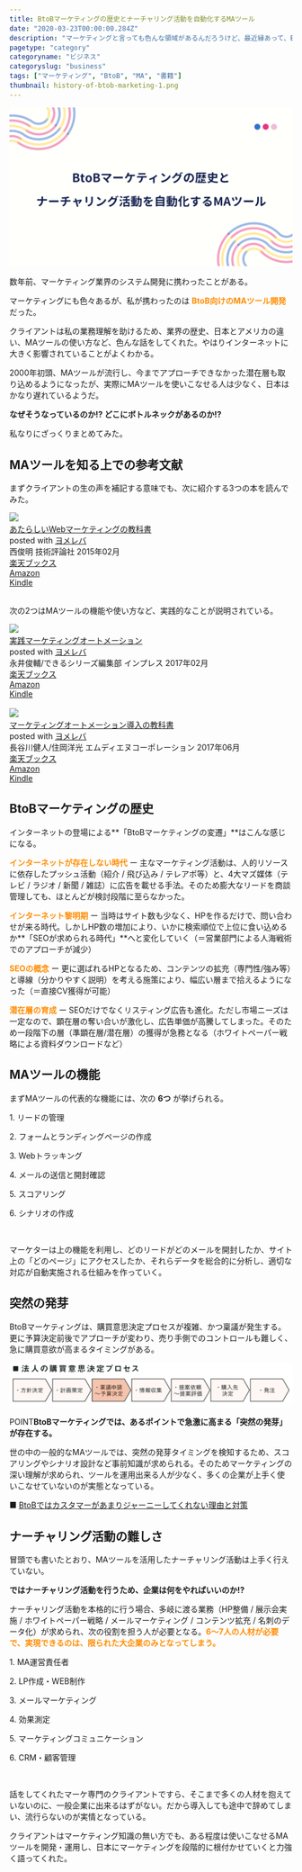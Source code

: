 ```yaml
---
title: BtoBマーケティングの歴史とナーチャリング活動を自動化するMAツール
date: "2020-03-23T00:00:00.284Z"
description: "マーケティングと言っても色んな領域があるんだろうけど、最近縁あって、BtoBマーケティング業界に携わる機会に恵まれた。業界では有名な方から、マーケティング業界の歴史的背景、日本と海外のマーケティング事情の違い、MAツールの話など多岐に渡る内容を聞いてみると、インターネットの登場によって、BtoBマーケティングも大きく変化していることがよく分かった。"
pagetype: "category"
categoryname: "ビジネス"
categoryslug: "business"
tags: ["マーケティング", "BtoB", "MA", "書籍"]
thumbnail: history-of-btob-marketing-1.png
---
```


![](./history-of-btob-marketing-1.png)

数年前、マーケティング業界のシステム開発に携わったことがある。

マーケティングにも色々あるが、私が携わったのは **<span style="color: #ff8c00;">BtoB向けのMAツール開発</span>** だった。

クライアントは私の業務理解を助けるため、業界の歴史、日本とアメリカの違い、MAツールの使い方など、色んな話をしてくれた。やはりインターネットに大きく影響されていることがよくわかる。

2000年初頭、MAツールが流行し、今までアプローチできなかった潜在層も取り込めるようになったが、実際にMAツールを使いこなせる人は少なく、日本はかなり遅れているようだ。

**なぜそうなっているのか!? どこにボトルネックがあるのか!?**

私なりにざっくりまとめてみた。

## MAツールを知る上での参考文献

まずクライアントの生の声を補記する意味でも、次に紹介する3つの本を読んでみた。

<div class="cstmreba"><div class="booklink-box"><div class="booklink-image"><a href="https://hb.afl.rakuten.co.jp/hgc/146fe51c.1fd043a3.146fe51d.605dc196/yomereba_main_202008151750078065?pc=http%3A%2F%2Fbooks.rakuten.co.jp%2Frb%2F13070114%2F%3Fscid%3Daf_ich_link_urltxt%26m%3Dhttp%3A%2F%2Fm.rakuten.co.jp%2Fev%2Fbook%2F" target="_blank" ><img src="https://thumbnail.image.rakuten.co.jp/@0_mall/book/cabinet/1180/9784774171180.jpg?_ex=150x150" style="border: none;" /></a></div><div class="booklink-info"><div class="booklink-name"><a href="https://hb.afl.rakuten.co.jp/hgc/146fe51c.1fd043a3.146fe51d.605dc196/yomereba_main_202008151750078065?pc=http%3A%2F%2Fbooks.rakuten.co.jp%2Frb%2F13070114%2F%3Fscid%3Daf_ich_link_urltxt%26m%3Dhttp%3A%2F%2Fm.rakuten.co.jp%2Fev%2Fbook%2F" target="_blank" >あたらしいWebマーケティングの教科書</a><div class="booklink-powered-date">posted with <a href="https://yomereba.com" rel="nofollow" target="_blank">ヨメレバ</a></div></div><div class="booklink-detail">西俊明 技術評論社 2015年02月    </div><div class="booklink-link2"><div class="shoplinkrakuten"><a href="https://hb.afl.rakuten.co.jp/hgc/146fe51c.1fd043a3.146fe51d.605dc196/yomereba_main_202008151750078065?pc=http%3A%2F%2Fbooks.rakuten.co.jp%2Frb%2F13070114%2F%3Fscid%3Daf_ich_link_urltxt%26m%3Dhttp%3A%2F%2Fm.rakuten.co.jp%2Fev%2Fbook%2F" target="_blank" >楽天ブックス</a></div><div class="shoplinkamazon"><a href="https://www.amazon.co.jp/exec/obidos/asin/4774171182/kanon123-22/" target="_blank" >Amazon</a></div><div class="shoplinkkindle"><a href="https://www.amazon.co.jp/gp/search?keywords=%E3%81%82%E3%81%9F%E3%82%89%E3%81%97%E3%81%84Web%E3%83%9E%E3%83%BC%E3%82%B1%E3%83%86%E3%82%A3%E3%83%B3%E3%82%B0%E3%81%AE%E6%95%99%E7%A7%91%E6%9B%B8&__mk_ja_JP=%83J%83%5E%83J%83i&url=node%3D2275256051&tag=kanon123-22" target="_blank" >Kindle</a></div>                              	  	  	  	  	</div></div><div class="booklink-footer"></div></div></div>
<br/>

次の2つはMAツールの機能や使い方など、実践的なことが説明されている。

<div class="cstmreba"><div class="booklink-box"><div class="booklink-image"><a href="https://hb.afl.rakuten.co.jp/hgc/146fe51c.1fd043a3.146fe51d.605dc196/yomereba_main_202008011752128282?pc=http%3A%2F%2Fbooks.rakuten.co.jp%2Frb%2F14665971%2F%3Fscid%3Daf_ich_link_urltxt%26m%3Dhttp%3A%2F%2Fm.rakuten.co.jp%2Fev%2Fbook%2F" target="_blank" ><img src="https://thumbnail.image.rakuten.co.jp/@0_mall/book/cabinet/0501/9784295000501.jpg?_ex=140x140" style="border: none;" /></a></div><div class="booklink-info"><div class="booklink-name"><a href="https://hb.afl.rakuten.co.jp/hgc/146fe51c.1fd043a3.146fe51d.605dc196/yomereba_main_202008011752128282?pc=http%3A%2F%2Fbooks.rakuten.co.jp%2Frb%2F14665971%2F%3Fscid%3Daf_ich_link_urltxt%26m%3Dhttp%3A%2F%2Fm.rakuten.co.jp%2Fev%2Fbook%2F" target="_blank" >実践マーケティングオートメーション</a><div class="booklink-powered-date">posted with <a href="https://yomereba.com" rel="nofollow" target="_blank">ヨメレバ</a></div></div><div class="booklink-detail">永井俊輔/できるシリーズ編集部 インプレス 2017年02月    </div><div class="booklink-link2"><div class="shoplinkrakuten"><a href="https://hb.afl.rakuten.co.jp/hgc/146fe51c.1fd043a3.146fe51d.605dc196/yomereba_main_202008011752128282?pc=http%3A%2F%2Fbooks.rakuten.co.jp%2Frb%2F14665971%2F%3Fscid%3Daf_ich_link_urltxt%26m%3Dhttp%3A%2F%2Fm.rakuten.co.jp%2Fev%2Fbook%2F" target="_blank" >楽天ブックス</a></div><div class="shoplinkamazon"><a href="https://www.amazon.co.jp/exec/obidos/asin/4295000507/kanon123-22/" target="_blank" >Amazon</a></div><div class="shoplinkkindle"><a href="https://www.amazon.co.jp/gp/search?keywords=%E5%AE%9F%E8%B7%B5%E3%83%9E%E3%83%BC%E3%82%B1%E3%83%86%E3%82%A3%E3%83%B3%E3%82%B0%E3%82%AA%E3%83%BC%E3%83%88%E3%83%A1%E3%83%BC%E3%82%B7%E3%83%A7%E3%83%B3&__mk_ja_JP=%83J%83%5E%83J%83i&url=node%3D2275256051&tag=kanon123-22" target="_blank" >Kindle</a></div>                              	  	  	  	  	</div></div><div class="booklink-footer"></div></div></div>
<br/>

<div class="cstmreba"><div class="booklink-box"><div class="booklink-image"><a href="https://hb.afl.rakuten.co.jp/hgc/146fe51c.1fd043a3.146fe51d.605dc196/yomereba_main_202006292241495264?pc=http%3A%2F%2Fbooks.rakuten.co.jp%2Frb%2F14941316%2F%3Fscid%3Daf_ich_link_urltxt%26m%3Dhttp%3A%2F%2Fm.rakuten.co.jp%2Fev%2Fbook%2F" target="_blank" ><img src="https://thumbnail.image.rakuten.co.jp/@0_mall/book/cabinet/6720/9784844366720.jpg?_ex=150x150" style="border: none;" /></a></div><div class="booklink-info"><div class="booklink-name"><a href="https://hb.afl.rakuten.co.jp/hgc/146fe51c.1fd043a3.146fe51d.605dc196/yomereba_main_202006292241495264?pc=http%3A%2F%2Fbooks.rakuten.co.jp%2Frb%2F14941316%2F%3Fscid%3Daf_ich_link_urltxt%26m%3Dhttp%3A%2F%2Fm.rakuten.co.jp%2Fev%2Fbook%2F" target="_blank" >マーケティングオートメーション導入の教科書</a><div class="booklink-powered-date">posted with <a href="https://yomereba.com" rel="nofollow" target="_blank">ヨメレバ</a></div></div><div class="booklink-detail">長谷川健人/住岡洋光 エムディエヌコーポレーション 2017年06月    </div><div class="booklink-link2"><div class="shoplinkrakuten"><a href="https://hb.afl.rakuten.co.jp/hgc/146fe51c.1fd043a3.146fe51d.605dc196/yomereba_main_202006292241495264?pc=http%3A%2F%2Fbooks.rakuten.co.jp%2Frb%2F14941316%2F%3Fscid%3Daf_ich_link_urltxt%26m%3Dhttp%3A%2F%2Fm.rakuten.co.jp%2Fev%2Fbook%2F" target="_blank" >楽天ブックス</a></div><div class="shoplinkamazon"><a href="https://www.amazon.co.jp/exec/obidos/asin/4844366726/kanon123-22/" target="_blank" >Amazon</a></div><div class="shoplinkkindle"><a href="https://www.amazon.co.jp/gp/search?keywords=%E3%83%9E%E3%83%BC%E3%82%B1%E3%83%86%E3%82%A3%E3%83%B3%E3%82%B0%E3%82%AA%E3%83%BC%E3%83%88%E3%83%A1%E3%83%BC%E3%82%B7%E3%83%A7%E3%83%B3%E5%B0%8E%E5%85%A5%E3%81%AE%E6%95%99%E7%A7%91%E6%9B%B8&__mk_ja_JP=%83J%83%5E%83J%83i&url=node%3D2275256051&tag=kanon123-22" target="_blank" >Kindle</a></div>                              	  	  	  	  	</div></div><div class="booklink-footer"></div></div></div>

## BtoBマーケティングの歴史

インターネットの登場による**「BtoBマーケティングの変遷」**はこんな感じになる。

**<span style="color: #ff8c00;">インターネットが存在しない時代</span>** ー 主なマーケティング活動は、人的リソースに依存したプッシュ活動（紹介 / 飛び込み / テレアポ等）と、4大マズ媒体（テレビ / ラジオ / 新聞 / 雑誌）に広告を載せる手法。そのため膨大なリードを商談管理しても、ほとんどが検討段階に至らなかった。

**<span style="color: #ff8c00;">インターネット黎明期</span>** ー 当時はサイト数も少なく、HPを作るだけで、問い合わせが来る時代。しかしHP数の増加により、いかに検索順位で上位に食い込めるか**「SEOが求められる時代」**へと変化していく（＝営業部門による人海戦術でのアプローチが減少）

**<span style="color: #ff8c00;">SEOの概念</span>** ー 更に選ばれるHPとなるため、コンテンツの拡充（専門性/強み等）と導線（分かりやすく説明）を考える施策により、幅広い層まで拾えるようになった（＝直接CV獲得が可能）

**<span style="color: #ff8c00;">潜在層の育成</span>** ー SEOだけでなくリスティング広告も進化。ただし市場ニーズは一定なので、顕在層の奪い合いが激化し、広告単価が高騰してしまった。そのため一段階下の層（準顕在層/潜在層）の獲得が急務となる（ホワイトペーパー戦略による資料ダウンロードなど）

## MAツールの機能

まずMAツールの代表的な機能には、次の **6つ** が挙げられる。

<div class="blackboard-box">
<p>1. リードの管理</p>
<p>2. フォームとランディングページの作成</p>
<p>3. Webトラッキング</p>
<p>4. メールの送信と開封確認</p>
<p>5. スコアリング</p>
<p>6. シナリオの作成</p>
<div class="chalk1"></div>
<div class="chalk2"></div>
</div>
<br/>

マーケターは上の機能を利用し、どのリードがどのメールを開封したか、サイト上の「どのページ」にアクセスしたか、それらデータを総合的に分析し、適切な対応が自動実施される仕組みを作っていく。

## 突然の発芽

BtoBマーケティングは、購買意思決定プロセスが複雑、かつ稟議が発生する。更に予算決定前後でアプローチが変わり、売り手側でのコントロールも難しく、急に購買意欲が高まるタイミングがある。

![](./history-of-btob-marketing-2.png)

<span class="mark">POINT</span>**BtoBマーケティングでは、あるポイントで急激に高まる「突然の発芽」が存在する。**

世の中の一般的なMAツールでは、突然の発芽タイミングを検知するため、スコアリングやシナリオ設計など事前知識が求められる。そのためマーケティングの深い理解が求められ、ツールを運用出来る人が少なく、多くの企業が上手く使いこなせていないのが実態となっている。

■ [BtoBではカスタマーがあまりジャーニーしてくれない理由と対策](https://marketing-campus.jp/lecture/noyan/105.html)  

## ナーチャリング活動の難しさ

冒頭でも書いたとおり、MAツールを活用したナーチャリング活動は上手く行えていない。

**ではナーチャリング活動を行うため、企業は何をやればいいのか!?**

ナーチャリング活動を本格的に行う場合、多岐に渡る業務（HP整備 / 展示会実施 / ホワイトペーパー戦略 / メールマーケティング / コンテンツ拡充 / 名刺のデータ化）が求められ、次の役割を担う人が必要となる。**<span style="color: #ff8c00;">6〜7人の人材が必要で、実現できるのは、限られた大企業のみとなってしまう。</span>**

<div class="blackboard-box">
<p>1. MA運営責任者</p>
<p>2. LP作成・WEB制作</p>
<p>3. メールマーケティング</p>
<p>4. 効果測定</p>
<p>5. マーケティングコミュニケーション</p>
<p>6. CRM・顧客管理</p>
<div class="chalk1"></div>
<div class="chalk2"></div>
</div>
<br/>

話をしてくれたマーケ専門のクライアントですら、そこまで多くの人材を抱えていないのに、一般企業に出来るはずがない。だから導入しても途中で辞めてしまい、流行らないのが実情となっている。

クライアントはマーケティング知識の無い方でも、ある程度は使いこなせるMAツールを開発・運用し、日本にマーケティングを段階的に根付かせていくと力強く語ってくれた。
